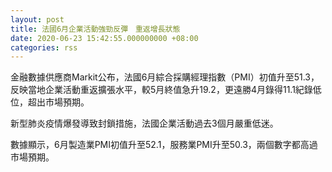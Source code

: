 ```yaml
---
layout: post
title: 法國6月企業活動強勁反彈　重返增長狀態
date: 2020-06-23 15:42:55.000000000 +08:00
categories: rss
---
```


金融數據供應商Markit公布，法國6月綜合採購經理指數（PMI）初值升至51.3，反映當地企業活動重返擴張水平，較5月終值急升19.2，更遠勝4月錄得11.1紀錄低位，超出市場預期。

新型肺炎疫情爆發導致封鎖措施，法國企業活動過去3個月嚴重低迷。

數據顯示，6月製造業PMI初值升至52.1，服務業PMI升至50.3，兩個數字都高過市場預期。
